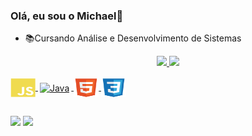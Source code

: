 ### Olá, eu sou o Michael👋

- 📚Cursando Análise e Desenvolvimento de Sistemas

<div align="center">
  <a href="https://github.com/mikeReiss">
  <img height="150em" src="https://github-readme-stats.vercel.app/api?username=mikeReiss&show_icons=true&theme=dracula&include_all_commits=true&count_private=true"/>
  <img height="150em" src="https://github-readme-stats.vercel.app/api/top-langs/?username=mikeReiss&layout=compact&langs_count=7&theme=dracula"/>
</div>
  
  <div style="display: inline_block"><br>
  <img align="center" alt="Js" height="30" width="40" src="https://raw.githubusercontent.com/devicons/devicon/master/icons/javascript/javascript-plain.svg">
  <img align="center" alt="Java" height="35" width="45" src="https://cdn.jsdelivr.net/gh/devicons/devicon/icons/java/java-original.svg" hspace="3" title="Java">
  <img align="center" alt="HTML" height="30" width="40" src="https://raw.githubusercontent.com/devicons/devicon/master/icons/html5/html5-original.svg">
  <img align="center" alt="CSS" height="30" width="40" src="https://raw.githubusercontent.com/devicons/devicon/master/icons/css3/css3-original.svg">
</div>
  
  ##
  
  <div>
   <a href="mailto:contato.michaelalec@gmail.com"><img src="https://img.shields.io/badge/-Gmail-%23333?style=for-the-badge&logo=gmail&logoColor=white" target="_blank"></a>
   <a href="[https://www.linkedin.com/in/michael-reis-a791b1196/](https://www.linkedin.com/in/michael-alec-reis-a791b1196/)" target="_blank"><img src="https://img.shields.io/badge/-LinkedIn-%230077B5?style=for-the-badge&logo=linkedin&logoColor=white" target="_blank"></a>
  </div>
